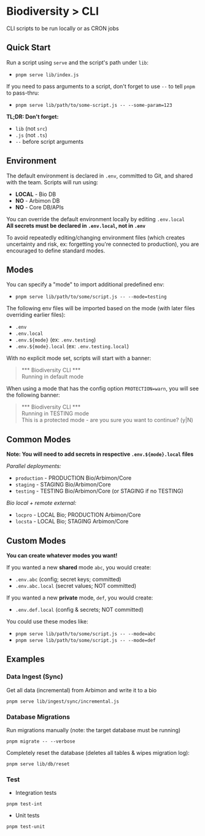 # Biodiversity > CLI

CLI scripts to be run locally or as CRON jobs

## Quick Start

Run a script using `serve` and the script's path under `lib`:

- `pnpm serve lib/index.js`

If you need to pass arguments to a script, don't forget to use `--` to tell `pnpm` to pass-thru:

- `pnpm serve lib/path/to/some-script.js -- --some-param=123`

**TL;DR: Don't forget:**

- `lib` (not `src`)
- `.js` (not `.ts`)
- `--` before script arguments

## Environment

The default environment is declared in `.env`, committed to Git, and shared with the team. Scripts will run using:
- **LOCAL** - Bio DB
- **NO** - Arbimon DB
- **NO** - Core DB/APIs

You can override the default environment locally by editing `.env.local`  
**All secrets must be declared in `.env.local`, not in `.env`**

To avoid repeatedly editing/changing environment files (which creates uncertainty and risk, ex: forgetting you're connected to production), you are encouraged to define standard modes.

## Modes

You can specify a "mode" to import additional predefined env:

- `pnpm serve lib/path/to/some/script.js -- --mode=testing`

The following env files will be imported based on the mode (with later files overriding earlier files):
- `.env`
- `.env.local`
- `.env.${mode}` (ex: `.env.testing`)
- `.env.${mode}.local` (ex: `.env.testing.local`)

With no explicit mode set, scripts will start with a banner:

> *** Biodiversity CLI ***  
> Running in default mode  

When using a mode that has the config option `PROTECTION=warn`, you will see the following banner:

> *** Biodiversity CLI ***  
> Running in TESTING mode  
> This is a protected mode - are you sure you want to continue? (y|N)  

## Common Modes

**Note: You will need to add secrets in respective `.env.${mode}.local` files**

*Parallel deployments:*

- `production` - PRODUCTION Bio/Arbimon/Core
- `staging` - STAGING Bio/Arbimon/Core
- `testing` - TESTING Bio/Arbimon/Core (or STAGING if no TESTING)

*Bio local + remote external:*

- `locpro` - LOCAL Bio; PRODUCTION Arbimon/Core
- `locsta` - LOCAL Bio; STAGING Arbimon/Core

## Custom Modes

**You can create whatever modes you want!**

If you wanted a new **shared** mode `abc`, you would create:

- `.env.abc` (config; secret keys; committed)  
- `.env.abc.local` (secret values; NOT committed)  

If you wanted a new **private** mode, `def`, you would create:

- `.env.def.local` (config & secrets; NOT committed)  

You could use these modes like:

- `pnpm serve lib/path/to/some/script.js -- --mode=abc`
- `pnpm serve lib/path/to/some/script.js -- --mode=def`

## Examples

### Data Ingest (Sync)

Get all data (incremental) from Arbimon and write it to a bio

```
pnpm serve lib/ingest/sync/incremental.js
```

### Database Migrations

Run migrations manually (note: the target database must be running)

```
pnpm migrate -- --verbose
```

Completely reset the database (deletes all tables & wipes migration log):

```
pnpm serve lib/db/reset
```

### Test

- Integration tests

```
pnpm test-int
```

- Unit tests

```
pnpm test-unit
```
